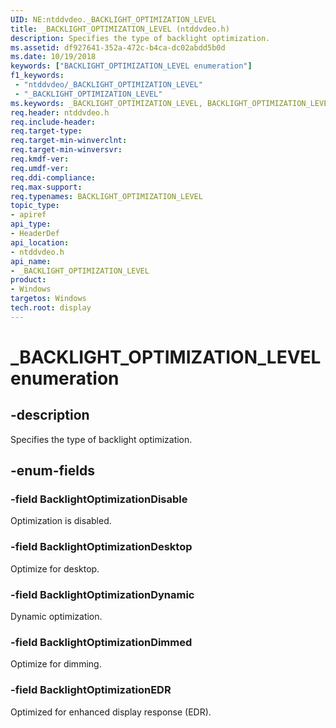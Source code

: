 ```yaml
---
UID: NE:ntddvdeo._BACKLIGHT_OPTIMIZATION_LEVEL
title: _BACKLIGHT_OPTIMIZATION_LEVEL (ntddvdeo.h)
description: Specifies the type of backlight optimization.
ms.assetid: df927641-352a-472c-b4ca-dc02abdd5b0d
ms.date: 10/19/2018
keywords: ["BACKLIGHT_OPTIMIZATION_LEVEL enumeration"]
f1_keywords:
 - "ntddvdeo/_BACKLIGHT_OPTIMIZATION_LEVEL"
 - "_BACKLIGHT_OPTIMIZATION_LEVEL"
ms.keywords: _BACKLIGHT_OPTIMIZATION_LEVEL, BACKLIGHT_OPTIMIZATION_LEVEL,
req.header: ntddvdeo.h
req.include-header:
req.target-type:
req.target-min-winverclnt:
req.target-min-winversvr:
req.kmdf-ver:
req.umdf-ver:
req.ddi-compliance:
req.max-support:
req.typenames: BACKLIGHT_OPTIMIZATION_LEVEL
topic_type:
- apiref
api_type:
- HeaderDef
api_location:
- ntddvdeo.h
api_name:
- _BACKLIGHT_OPTIMIZATION_LEVEL
product: 
- Windows
targetos: Windows
tech.root: display
---
```


# _BACKLIGHT_OPTIMIZATION_LEVEL enumeration

## -description

Specifies the type of backlight optimization.

## -enum-fields

### -field BacklightOptimizationDisable

Optimization is disabled.

### -field BacklightOptimizationDesktop

Optimize for desktop.

### -field BacklightOptimizationDynamic

Dynamic optimization.

### -field BacklightOptimizationDimmed

Optimize for dimming.

### -field BacklightOptimizationEDR

Optimized for enhanced display response (EDR).

